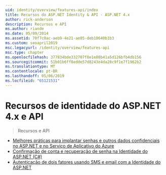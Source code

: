 ```yaml
---
uid: identity/overview/features-api/index
title: Recursos do ASP.NET Identity & API - ASP.NET 4.x
author: rick-anderson
description: Recursos e API
ms.author: riande
ms.date: 05/09/2014
ms.assetid: 70f7c0ac-aeb9-4e21-ae05-deb10640b1b3
ms.custom: seoapril2019
msc.legacyurl: /identity/overview/features-api
msc.type: chapter
ms.openlocfilehash: 377834bde332707f8e1e08b41a5d126bfb4db156
ms.sourcegitcommit: 51b01b6ff8edde57d8243e4da28c9f1e7f1962b2
ms.translationtype: MT
ms.contentlocale: pt-BR
ms.lasthandoff: 05/06/2019
ms.locfileid: "65121531"
---
```

# <a name="aspnet-4x-identity-features--api"></a>Recursos de identidade do ASP.NET 4.x e API

> Recursos e API

- [Melhores práticas para implantar senhas e outros dados confidenciais no ASP.NET e no Serviço de Aplicativo do Azure](best-practices-for-deploying-passwords-and-other-sensitive-data-to-aspnet-and-azure.md)
- [Confirmação de conta e recuperação de senha na Identidade do ASP.NET (C#)](account-confirmation-and-password-recovery-with-aspnet-identity.md)
- [Autenticação de dois fatores usando SMS e email com a Identidade do ASP.NET](two-factor-authentication-using-sms-and-email-with-aspnet-identity.md)
